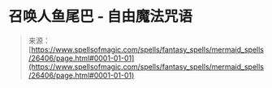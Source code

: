 <!--yml

category: 未分类

date: 2024-06-12 19:14:20

-->

# 召唤人鱼尾巴 - 自由魔法咒语

> 来源：[https://www.spellsofmagic.com/spells/fantasy_spells/mermaid_spells/26406/page.html#0001-01-01](https://www.spellsofmagic.com/spells/fantasy_spells/mermaid_spells/26406/page.html#0001-01-01)
